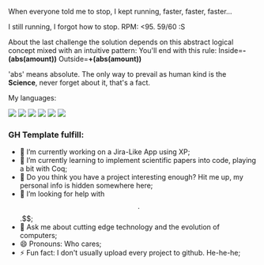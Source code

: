 When everyone told me to stop, I kept running, faster, faster, faster...


I still running, I forgot how to stop. 
RPM: <95. 59/60 :S
              
About the last challenge the solution depends on this abstract logical concept mixed with an intuitive pattern:
You'll end with this rule:
Inside=**-(abs(amount))**
Outside=**+(abs(amount))**

'abs' means absolute.
The only way to prevail as human kind is the **Science**, never forget about it, that's a fact.

My languages:
<p class="langs">
<img class="showkc lang" src="https://cdn.jsdelivr.net/npm/programming-languages-logos@0.0.3/src/go/go_64x64.png"></img>
<img class="showkc lang" src="https://cdn.jsdelivr.net/npm/programming-languages-logos@0.0.3/src/javascript/javascript_64x64.png"></img>
<img class="showkc lang" src="https://cdn.jsdelivr.net/npm/programming-languages-logos@0.0.3/src/python/python_64x64.png"></img>
<img class="showkc lang" src="https://cdn.jsdelivr.net/npm/programming-languages-logos@0.0.3/src/php/php_64x64.png"></img>
<img class="showkc lang" src="https://cdn.jsdelivr.net/npm/programming-languages-logos@0.0.3/src/typescript/typescript_64x64.png"></img>
<img class="showkc lang" src="https://cdn.jsdelivr.net/npm/programming-languages-logos@0.0.3/src/css/css_64x64.png"></img>
</p>

### GH Template fulfill:
- 🔭 I’m currently working on a Jira-Like App using XP;
- 🌱 I’m currently learning to implement scientific papers into code, playing a bit with Coq;
- 👯 Do you think you have a project interesting enough? Hit me up, my personal info is hidden somewhere here;
- 🤔 I’m looking for help with $$.$$$.$$$;
- 💬 Ask me about cutting edge technology and the evolution of computers;
- 😄 Pronouns: Who cares;
- ⚡ Fun fact: I don't usually upload every project to github. He-he-he;


